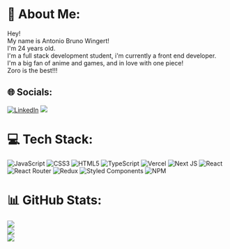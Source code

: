 # 💫 About Me:
Hey!<br>My name is Antonio Bruno Wingert!<br>I'm 24 years old.<br>I'm a full stack development student, i'm currently a front end developer.<br>I'm a big fan of anime and games, and in love with one piece! <br>Zoro is the best!!!



## 🌐 Socials:
[![LinkedIn](https://img.shields.io/badge/LinkedIn-%230077B5.svg?logo=linkedin&logoColor=white)](https://www.linkedin.com/in/antoniobrunowingert/) 
<a href = "antoniobwingert@gmail.com"><img src="https://img.shields.io/badge/Gmail-D14836?style=for-the-badge&logo=gmail&logoColor=white" target="_blank"></a>

# 💻 Tech Stack:
![JavaScript](https://img.shields.io/badge/javascript-%23323330.svg?style=for-the-badge&logo=javascript&logoColor=%23F7DF1E) ![CSS3](https://img.shields.io/badge/css3-%231572B6.svg?style=for-the-badge&logo=css3&logoColor=white) ![HTML5](https://img.shields.io/badge/html5-%23E34F26.svg?style=for-the-badge&logo=html5&logoColor=white) ![TypeScript](https://img.shields.io/badge/typescript-%23007ACC.svg?style=for-the-badge&logo=typescript&logoColor=white) ![Vercel](https://img.shields.io/badge/vercel-%23000000.svg?style=for-the-badge&logo=vercel&logoColor=white) ![Next JS](https://img.shields.io/badge/Next-black?style=for-the-badge&logo=next.js&logoColor=white) ![React](https://img.shields.io/badge/react-%2320232a.svg?style=for-the-badge&logo=react&logoColor=%2361DAFB) ![React Router](https://img.shields.io/badge/React_Router-CA4245?style=for-the-badge&logo=react-router&logoColor=white) ![Redux](https://img.shields.io/badge/redux-%23593d88.svg?style=for-the-badge&logo=redux&logoColor=white) ![Styled Components](https://img.shields.io/badge/styled--components-DB7093?style=for-the-badge&logo=styled-components&logoColor=white) ![NPM](https://img.shields.io/badge/NPM-%23000000.svg?style=for-the-badge&logo=npm&logoColor=white)

# 📊 GitHub Stats:
![](https://github-readme-stats.vercel.app/api?username=AntonioWingert&theme=dark&hide_border=true&include_all_commits=false&count_private=false)<br/>
![](https://github-readme-streak-stats.herokuapp.com/?user=AntonioWingert&theme=dark&hide_border=true)<br/>
![](https://github-readme-stats.vercel.app/api/top-langs/?username=AntonioWingert&theme=dark&hide_border=true&include_all_commits=false&count_private=false&layout=compact)

